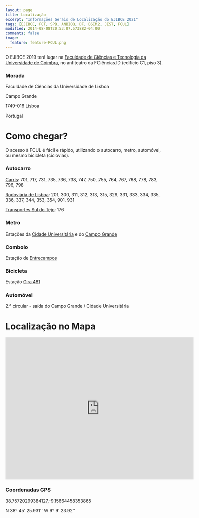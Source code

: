 ```yaml
---
layout: page
title: Localização
excerpt: "Informações Gerais de Localização do EJIBCE 2021"
tags: [EJIBCE, FCT, SPB, ANBIOQ, DF, BSIM2, JEST, FCUL]
modified: 2014-08-08T20:53:07.573882-04:00
comments: false
image:
  feature: feature-FCUL.png
---
```


O EJIBCE 2019 terá lugar na [Faculdade de Ciências e Tecnologia da Universidade de Coimbra](https://ciencias.ulisboa.pt/pt), no anfiteatro da FCiências.ID (edifício C1, piso 3).

### Morada
Faculdade de Ciências da Universidade de Lisboa

Campo Grande

1749-016 Lisboa

Portugal

# Como chegar?
O acesso à FCUL é fácil e rápido, utilizando o autocarro, metro, automóvel, ou mesmo bicicleta (ciclovias).


### Autocarro
[Carris](http://www.carris.pt/): 701, 717, 731, 735, 736, 738, 747, 750, 755, 764, 767, 768, 778, 783, 796, 798

[Rodoviária de Lisboa](http://www.rodoviariadelisboa.pt/): 201, 300, 311, 312, 313, 315, 329, 331, 333, 334, 335, 336, 337, 344, 353, 354, 901, 931

[Transportes Sul do Tejo](https://www.tsuldotejo.pt/): 176

### Metro
Estações da [Cidade Universitária](http://www.metrolisboa.pt/) e do [Campo Grande](http://www.metrolisboa.pt/)

### Comboio
Estação de [Entrecampos](https://www.cp.pt/passageiros/pt/consultar-horarios/estacoes/entrecampos)

### Bicicleta
Estação [Gira 481](https://www.gira-bicicletasdelisboa.pt)

### Automóvel
2.ª circular - saída do Campo Grande / Cidade Universitária


# Localização no Mapa
<iframe src="https://www.google.com/maps/embed?pb=!1m18!1m12!1m3!1d2511.7095513051713!2d-9.15685177634004!3d38.757306051854506!2m3!1f0!2f0!3f0!3m2!1i1024!2i768!4f13.1!3m3!1m2!1s0xd1932fcd3afdbc9%3A0x1ae21e6ea0c00c60!2sCampo+Grande+C1%2C+Lisboa!5e1!3m2!1sen!2spt!4v1558531030116!5m2!1sen!2spt" width="600" height="450" frameborder="0" style="border:0" allowfullscreen></iframe>

### Coordenadas GPS
38.75720299384127,-9.15664458353865

N 38° 45' 25.931'' W 9° 9' 23.92''
